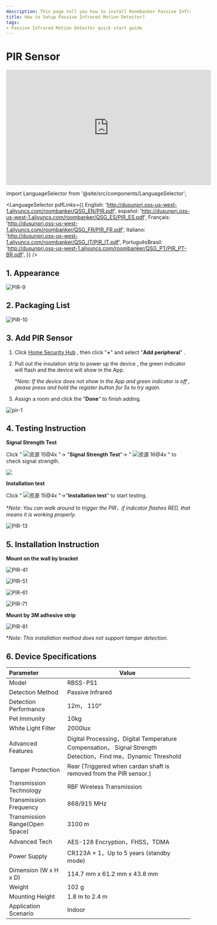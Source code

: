 ```yaml
---
description: This page tell you how to install Roombanker Passive Infrared Motion Detector, and how to add it into the security alarm and home automation system in order to quickly use it.
title: How to Setup Passive Infrared Motion Detector?
tags:
- Passive Infrared Motion Detector quick start guide
---
```


# PIR Sensor
<div class="centered-video">
<iframe width="560" height="315" src="https://www.youtube.com/embed/M9rehb_yynw?si=x8IBDnksdDXTP0Yd" title="YouTube video player" frameborder="0" allow="accelerometer; autoplay; clipboard-write; encrypted-media; gyroscope; picture-in-picture; web-share" allowfullscreen></iframe>
</div>

import LanguageSelector from '@site/src/components/LanguageSelector';

<LanguageSelector pdfLinks={{
  English: 'http://dusunprj.oss-us-west-1.aliyuncs.com/roombanker/QSG_EN/PIR.pdf',
  español: 'http://dusunprj.oss-us-west-1.aliyuncs.com/roombanker/QSG_ES/PIR_ES.pdf',
  Français: 'http://dusunprj.oss-us-west-1.aliyuncs.com/roombanker/QSG_FR/PIR_FR.pdf',
  Italiano: 'http://dusunprj.oss-us-west-1.aliyuncs.com/roombanker/QSG_IT/PIR_IT.pdf',
  PortuguêsBrasil: 'http://dusunprj.oss-us-west-1.aliyuncs.com/roombanker/QSG_PT/PIR_PT-BR.pdf',
}} />

## 1. Appearance

![PIR-9](https://dusunprj.oss-us-west-1.aliyuncs.com/PIR-9.png)

## 2. Packaging List

![PIR-10](https://dusunprj.oss-us-west-1.aliyuncs.com/PIR-10.png)

## 3. Add PIR Sensor 

1. Click [Home Security Hub](https://www.roombanker.com/products/smart-hub/) , then click "**+**"  and select "**Add peripheral**" .

2. Pull out the insulation strip to power up the device , the green indicator will flash and the device will show in the App.

   **Note: If the device does not show in the App and green indicator is off , please press and hold the register button for 5s to try again.*

3. Assign a room  and click the "**Done**" to finish adding.

![pir-1](https://dusunprj.oss-us-west-1.aliyuncs.com/pir-1.png)

## 4. Testing Instruction

**Signal Strength Test**

Click  " ![资源 15@4x](https://dusunprj.oss-us-west-1.aliyuncs.com/%E8%B5%84%E6%BA%90%2015@4x.png) "→ "**Signal Strength Test**"→  " ![资源 16@4x](https://dusunprj.oss-us-west-1.aliyuncs.com/%E8%B5%84%E6%BA%90%2016@4x.png) "  to check signal strength.

![](https://dusunprj.oss-us-west-1.aliyuncs.com/MC-3.png)

**Installation test**

Click " ![资源 15@4x](https://dusunprj.oss-us-west-1.aliyuncs.com/%E8%B5%84%E6%BA%90%2015@4x.png) "→"**Installation test**" to start testing.

**Note: You can walk around to trigger the PIR，if indicator flashes RED, that means it is working properly.*



![PIR-13](https://dusunprj.oss-us-west-1.aliyuncs.com/PIR-13.png)

## 5. Installation Instruction



**Mount on the wall by bracket**

![PIR-41](https://dusunprj.oss-us-west-1.aliyuncs.com/PIR-41.png)

![PIR-51](https://dusunprj.oss-us-west-1.aliyuncs.com/PIR-51.png)

![PIR-61](https://dusunprj.oss-us-west-1.aliyuncs.com/PIR-61.png)

![PIR-71](https://dusunprj.oss-us-west-1.aliyuncs.com/PIR-71.png)

**Mount  by 3M adhesive strip**

![PIR-81](https://dusunprj.oss-us-west-1.aliyuncs.com/PIR-81.png)

**Note: This installation method does not support tamper detection.*


## 6. Device Specifications

| Parameter                      | Value                                                        |
| :----------------------------- | ------------------------------------------------------------ |
| Model                          | RBSS-PS1                                                     |
| Detection Method               | Passive Infrared                                             |
| Detection Performance          | 12m， 110°                                                   |
| Pet Immunity                   | 10kg                                                         |
| White Light Filter             | 2000lux                                                      |
| Advanced Features              | Digital Processing，Digital Temperature Compensation， Signal Strength Detection，Find me，Dynamic Threshold |
| Tamper Protection              | Rear (Triggered when cardan shaft is removed from the PIR sensor.) |
| Transmission Technology        | RBF Wireless Transmission                                    |
| Transmission Frequency         | 868/915 MHz                                                  |
| Transmission Range(Open Space) | 3100 m                                                       |
| Advanced Tech                  | AES-128 Encryption，FHSS，TDMA                               |
| Power Supply                   | CR123A × 1，Up to 5 years (standby mode)                     |
| Dimension (W x H x D)          | 114.7 mm x 61.2 mm x 43.8 mm                                 |
| Weight                         | 102 g                                                        |
| Mounting Height                | 1.8 m to 2.4 m                                               |
| Application Scenario           | Indoor                                                       |

